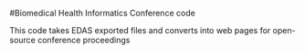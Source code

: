 #Biomedical Health Informatics Conference code

This code takes EDAS exported files and converts into web pages for open-source conference proceedings
